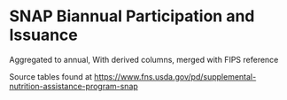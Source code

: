 # SNAP Biannual Participation and Issuance
Aggregated to annual,
With derived columns, 
merged with FIPS reference


Source tables found at https://www.fns.usda.gov/pd/supplemental-nutrition-assistance-program-snap
